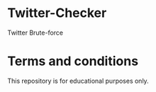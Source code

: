 # Twitter-Checker



Twitter Brute-force


# Terms and conditions

This repository is for educational purposes only.
